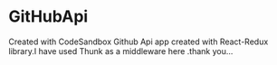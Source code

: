 # GitHubApi
Created with CodeSandbox
Github Api app created with React-Redux library.I have used Thunk as a middleware here .thank you...
